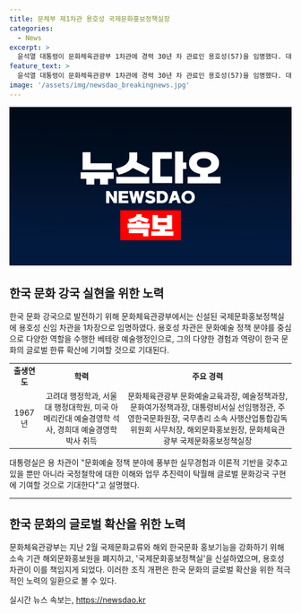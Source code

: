 ```yaml
---
title: 문체부 제1차관 용호성 국제문화홍보정책실장
categories:
  - News
excerpt: >
  윤석열 대통령이 문화체육관광부 1차관에 경력 30년 차 관료인 용호성(57)을 임명했다. 대통령실은 용호성에게 글로벌 문화 강국 구현에 기대를 표명했다. 이전에도 다양한 문화예술 분야에서 업무를 수행한 경력을 바탕으로 기대를 이끌어냈다. 요즘 환경에서 해외 한국문화 홍보 기능을 강화하기 위해 신설된 국제문화홍보정책실의 초대 실장으로 서임되었다.
feature_text: >
  윤석열 대통령이 문화체육관광부 1차관에 경력 30년 차 관료인 용호성(57)을 임명했다. 대통령실은 용호성에게 글로벌 문화 강국 구현에 기대를 표명했다. 이전에도 다양한 문화예술 분야에서 업무를 수행한 경력을 바탕으로 기대를 이끌어냈다. 요즘 환경에서 해외 한국문화 홍보 기능을 강화하기 위해 신설된 국제문화홍보정책실의 초대 실장으로 서임되었다.
image: '/assets/img/newsdao_breakingnews.jpg'
---
```


<p><img src="/assets/img/newsdao_breakingnews.jpg" alt="flaretime 속보" /></p>

<h2 data-ke-size="size26">한국 문화 강국 실현을 위한 노력</h2>

<p data-ke-size="size16">한국 문화 강국으로 발전하기 위해 문화체육관광부에서는 신설된 국제문화홍보정책실에 용호성 신임 차관을 1차장으로 임명하였다. 용호성 차관은 문화예술 정책 분야를 중심으로 다양한 역할을 수행한 베테랑 예술행정인으로, 그의 다양한 경험과 역량이 한국 문화의 글로벌 한류 확산에 기여할 것으로 기대된다. </p>

<table style="width: 100%;">
<tbody>
<tr>
<td style="text-align: center; height: 17px;"><b>출생연도</b></td>
<td style="text-align: center; height: 17px;"><b>학력</b></td>
<td style="text-align: center; height: 17px;"><b>주요 경력</b></td>
</tr>
<tr>
<td style="text-align: center; height: 17px;">1967년</td>
<td style="text-align: center; height: 17px;">고려대 행정학과, 서울대 행정대학원, 미국 아메리칸대 예술경영학 석사, 경희대 예술경영학 박사 취득</td>
<td style="text-align: center; height: 17px;">문화체육관광부 문화예술교육과장, 예술정책과장, 문화여가정책과장, 대통령비서실 선임행정관, 주영한국문화원장, 국무총리 소속 사행산업통합감독위원회 사무처장, 해외문화홍보원장, 문화체육관광부 국제문화홍보정책실장</td>
</tr>
</tbody>
</table>

<p data-ke-size="size16">대통령실은 용 차관이 "문화예술 정책 분야에 풍부한 실무경험과 이론적 기반을 갖추고 있을 뿐만 아니라 국정철학에 대한 이해와 업무 추진력이 탁월해 글로벌 문화강국 구현에 기여할 것으로 기대한다"고 설명했다.</p>

<hr />

<h2 data-ke-size="size26">한국 문화의 글로벌 확산을 위한 노력</h2>

<p data-ke-size="size16">문화체육관광부는 지난 2월 국제문화교류와 해외 한국문화 홍보기능을 강화하기 위해 소속 기관 해외문화홍보원을 폐지하고, '국제문화홍보정책실'을 신설하였으며, 용호성 차관이 이를 책임지게 되었다. 이러한 조직 개편은 한국 문화의 글로벌 확산을 위한 적극적인 노력의 일환으로 볼 수 있다.</p>
실시간 뉴스 속보는, <a href="https://newsdao.kr" rel="dofollow">https://newsdao.kr</a>


